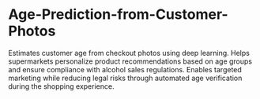 # Age-Prediction-from-Customer-Photos
Estimates customer age from checkout photos using deep learning. Helps supermarkets personalize product recommendations based on age groups and ensure compliance with alcohol sales regulations. Enables targeted marketing while reducing legal risks through automated age verification during the shopping experience.

